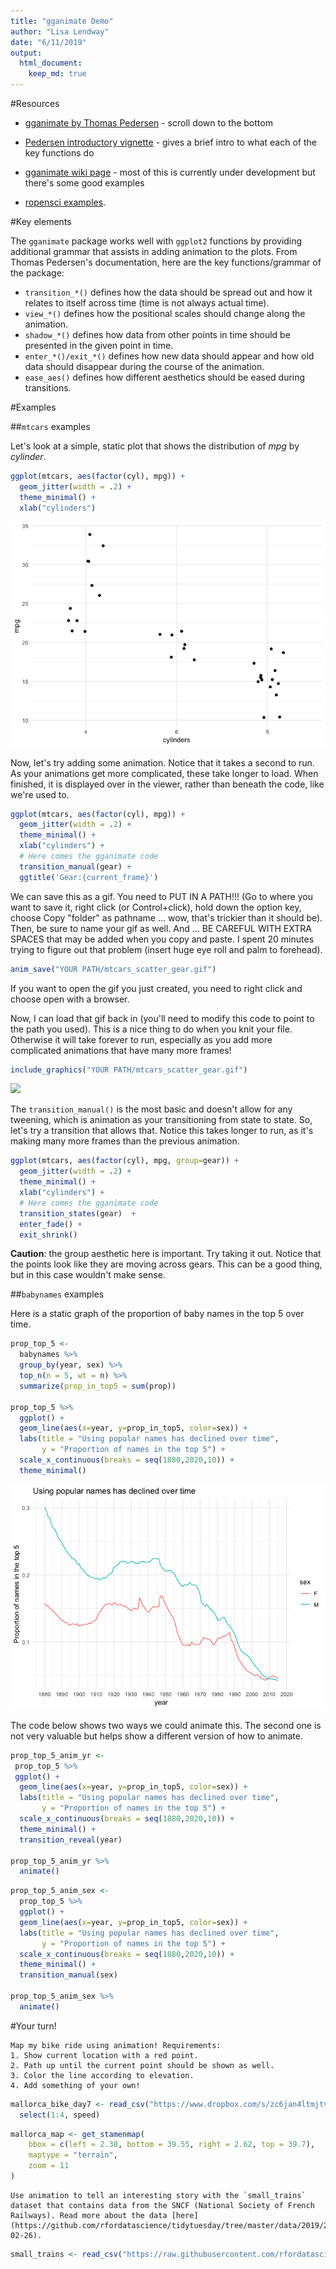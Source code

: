 ```yaml
---
title: "gganimate Demo"
author: "Lisa Lendway"
date: "6/11/2019"
output: 
  html_document:
    keep_md: true
---
```





#Resources 

* [gganimate by Thomas Pedersen](https://github.com/thomasp85/gganimate) - scroll down to the bottom 
* [Pedersen introductory vignette](https://cran.r-project.org/web/packages/gganimate/vignettes/gganimate.html) - gives a brief intro to what each of the key functions do
* [gganimate wiki page](https://github.com/thomasp85/gganimate/wiki) - most of this is currently under development but there's some good examples

* [ropensci examples](https://github.com/ropenscilabs/learngganimate).


#Key elements

The `gganimate` package works well with `ggplot2` functions by providing additional grammar that assists in adding animation to the plots. From Thomas Pedersen's documentation, here are the key functions/grammar of the package:

* `transition_*()` defines how the data should be spread out and how it relates to itself across time (time is not always actual time).
* `view_*()` defines how the positional scales should change along the animation.
* `shadow_*()` defines how data from other points in time should be presented in the given point in time.
* `enter_*()/exit_*()` defines how new data should appear and how old data should disappear during the course of the animation.
* `ease_aes()` defines how different aesthetics should be eased during transitions.

#Examples

##`mtcars` examples

Let's look at a simple, static plot that shows the distribution of *mpg* by *cylinder*.


```r
ggplot(mtcars, aes(factor(cyl), mpg)) + 
  geom_jitter(width = .2) +
  theme_minimal() +
  xlab("cylinders")
```

![](2019-06-12_gganimate_demo_files/figure-html/unnamed-chunk-1-1.png)<!-- -->

Now, let's try adding some animation. Notice that it takes a second to run. As your animations get more complicated, these take longer to load. When finished, it is displayed over in the viewer, rather than beneath the code, like we're used to. 


```r
ggplot(mtcars, aes(factor(cyl), mpg)) + 
  geom_jitter(width = .2) +
  theme_minimal() +
  xlab("cylinders") +
  # Here comes the gganimate code
  transition_manual(gear) +
  ggtitle('Gear:{current_frame}')
```

We can save this as a gif. You need to PUT IN A PATH!!! (Go to where you want to save it, right click (or Control+click), hold down the option key, choose Copy "folder" as pathname ... wow, that's trickier than it should be). Then, be sure to name your gif as well. And ... BE CAREFUL WITH EXTRA SPACES that may be added when you copy and paste. I spent 20 minutes trying to figure out that problem (insert huge eye roll and palm to forehead).


```r
anim_save("YOUR PATH/mtcars_scatter_gear.gif")
```



If you want to open the gif you just created, you need to right click and choose open with a browser. 

Now, I can load that gif back in (you'll need to modify this code to point to the path you used). This is a nice thing to do when you knit your file. Otherwise it will take forever to run, especially as you add more complicated animations that have many more frames!


```r
include_graphics("YOUR PATH/mtcars_scatter_gear.gif")
```

<img src="/Users/llendway/Documents/personal/R_fun_times/gganimate/mtcars_scatter_gear.gif" width="400px" />


The `transition_manual()` is the most basic and doesn't allow for any tweening, which is animation as your transitioning from state to state. So, let's try a transition that allows that. Notice this takes longer to run, as it's making many more frames than the previous animation.


```r
ggplot(mtcars, aes(factor(cyl), mpg, group=gear)) + 
  geom_jitter(width = .2) +
  theme_minimal() +
  xlab("cylinders") +
  # Here comes the gganimate code
  transition_states(gear)  +
  enter_fade() + 
  exit_shrink() 
```
**Caution**: the group aesthetic here is important. Try taking it out. Notice that the points look like they are moving across gears. This can be a good thing, but in this case wouldn't make sense.





##`babynames` examples

Here is a static graph of the proportion of baby names in the top 5 over time.


```r
prop_top_5 <- 
  babynames %>% 
  group_by(year, sex) %>% 
  top_n(n = 5, wt = n) %>% 
  summarize(prop_in_top5 = sum(prop))

prop_top_5 %>% 
  ggplot() +
  geom_line(aes(x=year, y=prop_in_top5, color=sex)) +
  labs(title = "Using popular names has declined over time",
       y = "Proportion of names in the top 5") +
  scale_x_continuous(breaks = seq(1880,2020,10)) +
  theme_minimal()
```

![](2019-06-12_gganimate_demo_files/figure-html/unnamed-chunk-8-1.png)<!-- -->


The code below shows two ways we could animate this. The second one is not very valuable but helps show a different version of how to animate.


```r
prop_top_5_anim_yr <- 
 prop_top_5 %>% 
 ggplot() +
  geom_line(aes(x=year, y=prop_in_top5, color=sex)) +
  labs(title = "Using popular names has declined over time",
       y = "Proportion of names in the top 5") +
  scale_x_continuous(breaks = seq(1880,2020,10)) +
  theme_minimal() +
  transition_reveal(year)

prop_top_5_anim_yr %>% 
  animate()
```


```r
prop_top_5_anim_sex <-
  prop_top_5 %>% 
  ggplot() +
  geom_line(aes(x=year, y=prop_in_top5, color=sex)) +
  labs(title = "Using popular names has declined over time",
       y = "Proportion of names in the top 5") +
  scale_x_continuous(breaks = seq(1880,2020,10)) +
  theme_minimal() +
  transition_manual(sex)

prop_top_5_anim_sex %>% 
  animate()
```




#Your turn!


```exercise
Map my bike ride using animation! Requirements:
1. Show current location with a red point. 
2. Path up until the current point should be shown as well.
3. Color the line according to elevation.
4. Add something of your own!
```


```r
mallorca_bike_day7 <- read_csv("https://www.dropbox.com/s/zc6jan4ltmjtvy0/mallorca_bike_day7.csv?dl=1") %>% 
  select(1:4, speed)
```


```r
mallorca_map <- get_stamenmap(
    bbox = c(left = 2.38, bottom = 39.55, right = 2.62, top = 39.7), 
    maptype = "terrain",
    zoom = 11
)
```


```exercise
Use animation to tell an interesting story with the `small_trains` dataset that contains data from the SNCF (National Society of French Railways). Read more about the data [here](https://github.com/rfordatascience/tidytuesday/tree/master/data/2019/2019-02-26).
```


```r
small_trains <- read_csv("https://raw.githubusercontent.com/rfordatascience/tidytuesday/master/data/2019/2019-02-26/small_trains.csv") 
```
